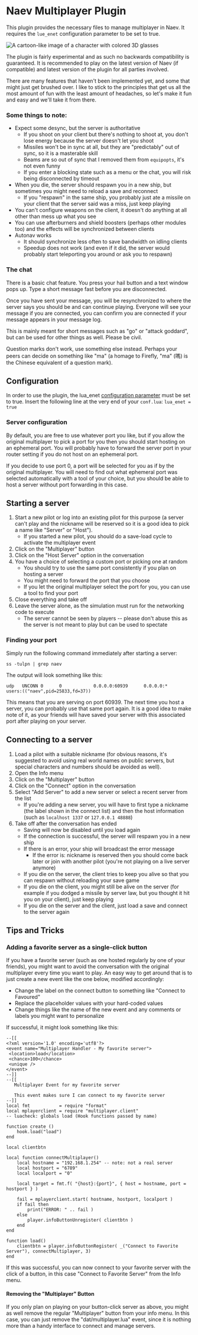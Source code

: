 # Naev Multiplayer Plugin

This plugin provides the necessary files to manage multiplayer in Naev. It requires the `lue_enet` configuration parameter to be set to true.

![A cartoon-like image of a character with colored 3D glasses](gfx/vn/characters/pers_mpauth.png?raw=true "The Original Multiplayer")

The plugin is fairly experimental and as such no backwards compatibility is guaranteed. It is recommended to play on the latest version of Naev (if compatible) and latest version of the plugin for all parties involved.

There are many features that haven't been implemented yet, and some that might just get brushed over. I like to stick to the principles that get us all the most amount of fun with the least amount of headaches, so let's make it fun and easy and we'll take it from there.

### Some things to note:

- Expect some desync, but the server is authoritative 
    - If you shoot on your client but there's nothing to shoot at, you don't lose energy because the server doesn't let you shoot
    - Missiles won't be in sync at all, but they are "predictably" out of sync, so it is a masterable skill
    - Beams are so out of sync that I removed them from `equipopts`, it's not even funny
    - If you enter a blocking state such as a menu or the chat, you will risk being disconnected by timeout
- When you die, the server should respawn you in a new ship, but sometimes you might need to reload a save and reconnect
    - If you "respawn" in the same ship, you probably just ate a missile on your client that the server said was a miss, just keep playing
- You can't configure weapons on the client, it doesn't do anything at all other than mess up what you see
- You can use afterburners and shield boosters (perhaps other modules too) and the effects will be synchronized between clients
- Autonav works 
    - It should synchronize less often to save bandwidth on idling clients
    - Speedup does not work (and even if it did, the server would probably start teleporting you around or ask you to respawn)

### The chat

There is a basic chat feature. You press your hail button and a text window pops up. Type a short message fast before you are disconnected.

Once you have sent your message, you will be resynchronized to where the server says you should be and can continue playing.
Everyone will see your message if you are connected, you can confirm you are connected if your message appears in your message log.

This is mainly meant for short messages such as "go" or "attack goddard", but can be used for other things as well. Please be civil.

Question marks don't work, use something else instead. Perhaps your peers can decide on something like "ma" (a homage to Firefly, "ma" (嗎) is the Chinese equivalent of a question mark).

## Configuration

In order to use the plugin, the lua\_enet [configuration parameter](https://github.com/naev/naev/wiki/FAQ#where-is-conflua-stored) must be set to true.
Insert the following line at the very end of your `conf.lua`: `lua_enet = true`

### Server configuration

By default, you are free to use whatever port you like, but if you allow the original multiplayer to pick a port for you then you should start hosting on an ephemeral port.
You will probably have to forward the server port in your router setting if you do not host on an ephemeral port.

If you decide to use port 0, a port will be selected for you as if by the original multiplayer. You will need to find out what ephemeral port was selected automatically with a tool of your choice, but you should be able to host a server without port forwarding in this case.

## Starting a server

1. Start a new pilot or log into an existing pilot for this purpose (a server can't play and the nickname will be reserved so it is a good idea to pick a name like "Server" or "Host").
    - If you started a new pilot, you should do a save-load cycle to activate the multiplayer event
2. Click on the "Multiplayer" button
3. Click on the "Host Server" option in the conversation
4. You have a choice of selecting a custom port or picking one at random
    - You should try to use the same port consistently if you plan on hosting a server
    - You might need to forward the port that you choose
    - If you let the original multiplayer select the port for you, you can use a tool to find your port
5. Close everything and take off
6. Leave the server alone, as the simulation must run for the networking code to execute
    - The server cannot be seen by players -- please don't abuse this as the server is not meant to play but can be used to spectate

### Finding your port

Simply run the following command immediately after starting a server:

    ss -tulpn | grep naev

The output will look something like this:

    udp   UNCONN 0      0            0.0.0.0:60939      0.0.0.0:*    users:(("naev",pid=25833,fd=37))

This means that you are serving on port 60939. The next time you host a server, you can probably use that same port again. It is a good idea to make note of it, as your friends will have saved your server with this associated port after playing on your server.

## Connecting to a server

1. Load a pilot with a suitable nickname (for obvious reasons, it's suggested to avoid using real world names on public servers, but special characters and numbers should be avoided as well).
2. Open the Info menu
3. Click on the "Multiplayer" button
4. Click on the "Connect" option in the conversation
5. Select "Add Server" to add a new server or select a recent server from the list
    - If you're adding a new server, you will have to first type a nickname (the label shown in the connect list) and then the host information (such as `localhost 1337` or `127.0.0.1 48888`)
6. Take off after the conversation has ended
    - Saving will now be disabled until you load again
    - If the connection is successful, the server will respawn you in a new ship
    - If there is an error, your ship will broadcast the error message
        - If the error is: nickname is reserved then you should come back later or join with another pilot (you're not playing on a live server anymore)
    - If you die on the server, the client tries to keep you alive so that you can respawn without reloading your save game
    - If you die on the client, you might still be alive on the server (for example if you dodged a missile by server law, but you thought it hit you on your client), just keep playing
    - If you die on the server and the client, just load a save and connect to the server again

## Tips and Tricks

### Adding a favorite server as a single-click button

If you have a favorite server (such as one hosted regularly by one of your friends), you might want to avoid the conversation with the original multiplayer every time you want to play. An easy way to get around that is to just create a new event like the one below, modified accordingly:
- Change the label on the connect button to something like "Connect to Favoured"
- Replace the placeholder values with your hard-coded values
- Change things like the name of the new event and any comments or labels you might want to personalize

If successful, it might look something like this:

    --[[
    <?xml version='1.0' encoding='utf8'?>
    <event name="Multiplayer Handler - My favorite server">
     <location>load</location>
     <chance>100</chance>
     <unique />
    </event>
    --]]
    --[[
       Multiplayer Event for my favorite server

       This event makes sure I can connect to my favorite server
    --]]
    local fmt           = require "format"
    local mplayerclient = require "multiplayer.client"
    -- luacheck: globals load (Hook functions passed by name)

    function create ()
        hook.load("load")
    end

    local clientbtn

    local function connectMultiplayer()
        local hostname = "192.168.1.254" -- note: not a real server
        local hostport = "6789"
        local localport = "0"

        local target = fmt.f( "{host}:{port}", { host = hostname, port = hostport } )

        fail = mplayerclient.start( hostname, hostport, localport )
        if fail then
            print("ERROR: " .. fail )
        else
            player.infoButtonUnregister( clientbtn )
        end
    end

    function load()
        clientbtn = player.infoButtonRegister( _("Connect to Favorite Server"), connectMultiplayer, 3)
    end

If this was successful, you can now connect to your favorite server with the click of a button, in this case "Connect to Favorite Server" from the Info menu.

#### Removing the "Multiplayer" Button

If you only plan on playing on your button-click server as above, you might as well remove the regular "Multiplayer" button from your info menu. In this case, you can just remove the "dat/multiplayer.lua" event, since it is nothing more than a handy interface to connect and manage servers.

